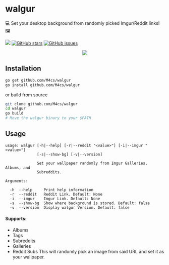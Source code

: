 # walgur
:computer: Set your desktop background from randomly picked Imgur/Reddit links! :framed_picture:

<img src="https://goreportcard.com/badge/github.com/M4cs/walgur"> <a href="https://github.com/M4cs/walgur/stargazers"> <img alt="GitHub stars" src="https://img.shields.io/github/stars/M4cs/walgur"></a> <a href="https://github.com/M4cs/walgur/issues"> <img alt="GitHub issues" src="https://img.shields.io/github/issues/M4cs/walgur"></a>

<p align="center">
  <img src="https://raw.githubusercontent.com/M4cs/walgur/master/preview.gif">
  
</p>

## Installation

```bash
go get github.com/M4cs/walgur
go install github.com/M4cs/walgur
```

or build from source

```bash
git clone github.com/M4cs/walgur
cd walgur
go build
# Move the walgur binary to your $PATH
```

## Usage

```
usage: walgur [-h|--help] [-r|--reddit "<value>"] [-i|--imgur "<value>"]
              [-s|--show-bg] [-v|--version]

              Set your wallpaper randomly from Imgur Galleries, Albums, and
              Subreddits.

Arguments:

  -h  --help     Print help information
  -r  --reddit   Reddit Link. Default: None
  -i  --imgur    Imgur Link. Default: None
  -s  --show-bg  Show where background is stored. Default: false
  -v  --version  Display walgur Version. Default: false
```

#### Supports:

- Albums
- Tags
- Subreddits
- Galleries
- Reddit Subs
This will randomly pick an image from said URL and set it as your wallpaper.
